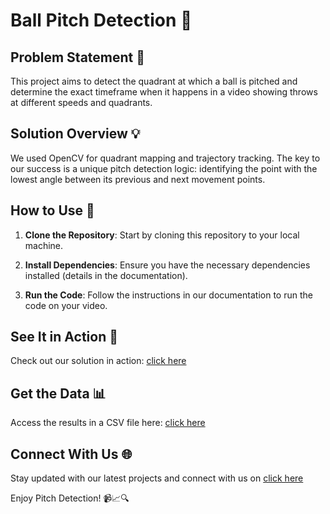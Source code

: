 # Ball Pitch Detection 🎾

## Problem Statement 🎯

This project aims to detect the quadrant at which a ball is pitched and determine the exact timeframe when it happens in a video showing throws at different speeds and quadrants.

## Solution Overview 💡

We used OpenCV for quadrant mapping and trajectory tracking. The key to our success is a unique pitch detection logic: identifying the point with the lowest angle between its previous and next movement points.

## How to Use 🚀

1. **Clone the Repository**: Start by cloning this repository to your local machine.

2. **Install Dependencies**: Ensure you have the necessary dependencies installed (details in the documentation).

3. **Run the Code**: Follow the instructions in our documentation to run the code on your video.

## See It in Action 🎥

Check out our solution in action: [click here](https://drive.google.com/file/d/1g79CMvOCCYTAIqnjS4ipebn2pYBwEs4G/view)

## Get the Data 📊

Access the results in a CSV file here:  [click here](https://github.com/Brindha-Saravanan/Ball-pitch-detection/blob/main/ball_bounce_output.csv)


## Connect With Us 🌐

Stay updated with our latest projects and connect with us on  [click here](https://www.linkedin.com/in/brindha-saravanan/)

Enjoy Pitch Detection! 📹📈🔍

